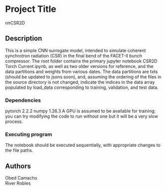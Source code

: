 # Project Title

nnCSR2D

## Description

This is a simple CNN surrogate model, intended to simulate coherent synchrotron radiation (CSR) in the final
bend of the FACET-II bunch compressor. The root folder contains the primary jupyter notebook CSR2D Torch Current.ipynb,
as well as two older versions for reference, and the data partitions and weights from various dates. The data partitions
are txts (should be updated to jsons soon), and, assuming the ordering of the files in the source directory is not changed,
indicate the indices in the data array populated by load_data corresponding to training, validation, and test data.

### Dependencies

pytorch 2.2.2
numpy 1.26.3
A GPU is assumed to be available for training; you can try modifying the code to run without one but it will be a very
slow process.

### Executing program

The notebook should be executed sequentially, with appropriate changes to the file paths.

## Authors

Obed Camacho  
River Robles
